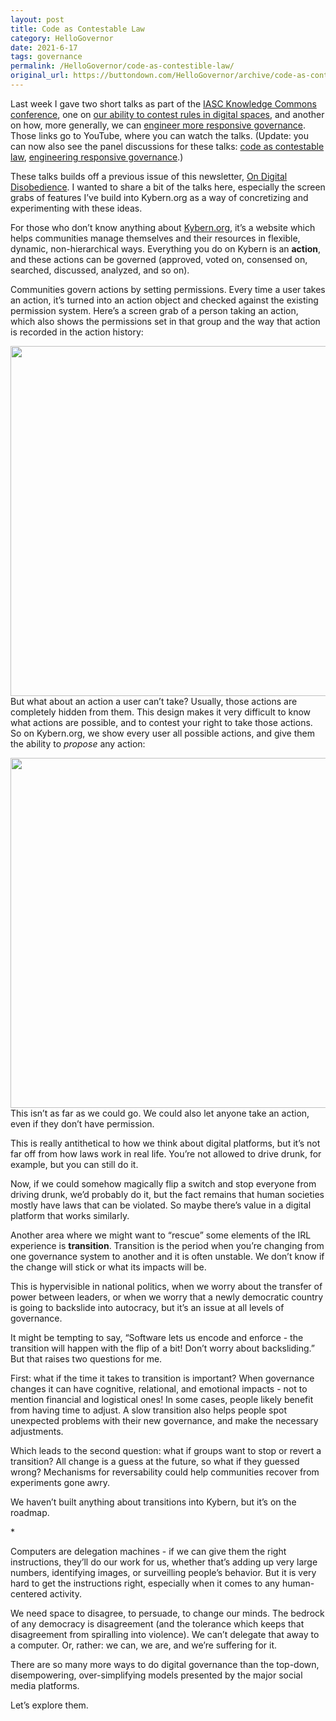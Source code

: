 ```yaml
---
layout: post
title: Code as Contestable Law
category: HelloGovernor
date: 2021-6-17
tags: governance
permalink: /HelloGovernor/code-as-contestible-law/
original_url: https://buttondown.com/HelloGovernor/archive/code-as-contestible-law/
---
```


Last week I gave two short talks as part of the [IASC Knowledge Commons conference](https://2021knowledge.iasc-commons.org/?utm_source=HelloGovernor&utm_medium=email&utm_campaign=code-as-contestible-law), one on [our ability to contest rules in digital spaces](https://www.youtube.com/watch?v=1ivhUOS-p6A&utm_source=HelloGovernor&utm_medium=email&utm_campaign=code-as-contestible-law), and another on how, more generally, we can [engineer more responsive governance](https://www.youtube.com/watch?v=9AQsbynFBF8&utm_source=HelloGovernor&utm_medium=email&utm_campaign=code-as-contestible-law). Those links go to YouTube, where you can watch the talks. (Update: you can now also see the panel discussions for these talks: [code as contestable law](https://www.youtube.com/watch?v=QraHP8mEOcU&utm_source=HelloGovernor&utm_medium=email&utm_campaign=code-as-contestible-law), [engineering responsive governance](https://www.youtube.com/watch?v=cjkK8FA2BNY&feature=youtu.be&utm_source=HelloGovernor&utm_medium=email&utm_campaign=code-as-contestible-law).)

These talks builds off a previous issue of this newsletter, [On Digital Disobedience](https://buttondown.email/HelloGovernor/archive/on-digital-disobedience/?utm_source=HelloGovernor&utm_medium=email&utm_campaign=code-as-contestible-law). I wanted to share a bit of the talks here, especially the screen grabs of features I’ve build into Kybern.org as a way of concretizing and experimenting with these ideas.

For those who don’t know anything about [Kybern.org](https://www.kybern.org/?utm_source=HelloGovernor&utm_medium=email&utm_campaign=code-as-contestible-law), it’s a website which helps communities manage themselves and their resources in flexible, dynamic, non-hierarchical ways. Everything you do on Kybern is an **action**, and these actions can be governed (approved, voted on, consensed on, searched, discussed, analyzed, and so on).

Communities govern actions by setting permissions. Every time a user takes an action, it’s turned into an action object and checked against the existing permission system. Here’s a screen grab of a person taking an action, which also shows the permissions set in that group and the way that action is recorded in the action history:

<img align="left" width="560" src="{{ site.baseurl }}/assets/image/screenrecording1.gif">  

But what about an action a user can’t take? Usually, those actions are completely hidden from them. This design makes it very difficult to know what actions are possible, and to contest your right to take those actions. So on Kybern.org, we show every user all possible actions, and give them the ability to _propose_ any action:

<img align="left" width="560" src="{{ site.baseurl }}/assets/image/screenrecording2.gif">  

This isn’t as far as we could go. We could also let anyone take an action, even if they don’t have permission.

This is really antithetical to how we think about digital platforms, but it’s not far off from how laws work in real life. You’re not allowed to drive drunk, for example, but you can still do it.

Now, if we could somehow magically flip a switch and stop everyone from driving drunk, we’d probably do it, but the fact remains that human societies mostly have laws that can be violated. So maybe there’s value in a digital platform that works similarly.

Another area where we might want to “rescue” some elements of the IRL experience is **transition**. Transition is the period when you’re changing from one governance system to another and it is often unstable. We don’t know if the change will stick or what its impacts will be.

This is hypervisible in national politics, when we worry about the transfer of power between leaders, or when we worry that a newly democratic country is going to backslide into autocracy, but it’s an issue at all levels of governance.

It might be tempting to say, “Software lets us encode and enforce - the transition will happen with the flip of a bit! Don’t worry about backsliding.” But that raises two questions for me.

First: what if the time it takes to transition is important? When governance changes it can have cognitive, relational, and emotional impacts - not to mention financial and logistical ones! In some cases, people likely benefit from having time to adjust. A slow transition also helps people spot unexpected problems with their new governance, and make the necessary adjustments.

Which leads to the second question: what if groups want to stop or revert a transition? All change is a guess at the future, so what if they guessed wrong? Mechanisms for reversability could help communities recover from experiments gone awry.

We haven’t built anything about transitions into Kybern, but it’s on the roadmap.

\*

Computers are delegation machines - if we can give them the right instructions, they’ll do our work for us, whether that’s adding up very large numbers, identifying images, or surveilling people’s behavior. But it is very hard to get the instructions right, especially when it comes to any human-centered activity.

We need space to disagree, to persuade, to change our minds. The bedrock of any democracy is disagreement (and the tolerance which keeps that disagreement from spiralling into violence). We can’t delegate that away to a computer. Or, rather: we can, we are, and we’re suffering for it.

There are so many more ways to do digital governance than the top-down, disempowering, over-simplifying models presented by the major social media platforms.

Let’s explore them.
